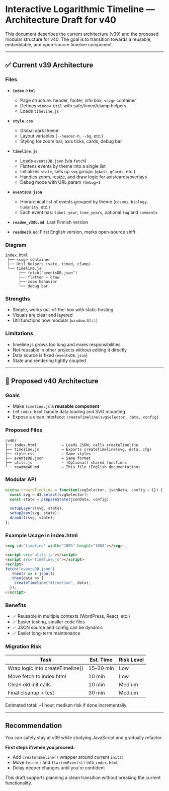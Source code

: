 # Interactive Logarithmic Timeline — Architecture Draft for v40

This document describes the current architecture (v39) and the proposed modular structure for v40. The goal is to transition towards a reusable, embeddable, and open-source timeline component.

---

## ✅ Current v39 Architecture

### Files

- **`index.html`**  
  - Page structure: header, footer, info box, `<svg>` container  
  - Defines `window.Util` with safe/timed/clamp helpers  
  - Loads `timeline.js`

- **`style.css`**  
  - Global dark theme  
  - Layout variables (`--header-h`, `--bg`, etc.)  
  - Styling for zoom bar, axis ticks, cards, debug bar

- **`timeline.js`**  
  - Loads `eventsDB.json` (via `fetch`)  
  - Flattens events by theme into a single list  
  - Initializes `state`, sets up `svg` groups (`gAxis`, `gCards`, etc.)  
  - Handles zoom, resize, and draw logic for axis/cards/overlays  
  - Debug mode with URL param `?debug=1`

- **`eventsDB.json`**  
  - Hierarchical list of events grouped by theme (`cosmos`, `biology`, `humanity`, etc.)  
  - Each event has: `label`, `year`, `time_years`, optional `log` and `comments`

- **`readme_v38b.md`**: Last Finnish version  
- **`readme39.md`**: First English version, marks open-source shift

### Diagram

```
index.html
 ├── <svg> container
 ├── Util helpers (safe, timed, clamp)
 └── timeline.js
      ├── fetch("eventsDB.json")
      ├── flatten + draw
      ├── zoom behavior
      └── debug bar
```

### Strengths
- Simple, works out-of-the-box with static hosting
- Visuals are clear and layered
- Util functions now modular (`window.Util`)

### Limitations
- timeline.js grows too long and mixes responsibilities
- Not reusable in other projects without editing it directly
- Data source is fixed (`eventsDB.json`)
- State and rendering tightly coupled

---

## 🔁 Proposed v40 Architecture

### Goals
- Make `timeline.js` a **reusable component**
- Let `index.html` handle data loading and SVG mounting
- Expose a clean interface: `createTimeline(svgSelector, data, config)`

### Proposed Files

```
/v40/
├── index.html           ← Loads JSON, calls createTimeline
├── timeline.js          ← Exports createTimeline(svg, data, cfg)
├── style.css            ← Same styles
├── eventsDB.json        ← Same format
├── utils.js             ← (Optional) shared functions
└── readme40.md          ← This file (English documentation)
```

### Modular API

```js
window.createTimeline = function(svgSelector, jsonData, config = {}) {
  const svg = d3.select(svgSelector);
  const state = prepareState(jsonData, config);

  setupLayers(svg, state);
  setupZoom(svg, state);
  drawAll(svg, state);
};
```

### Example Usage in index.html

```html
<svg id="timeline" width="100%" height="1000"></svg>

<script src="utils.js"></script>
<script src="timeline.js"></script>
<script>
fetch("eventsDB.json")
  .then(r => r.json())
  .then(data => {
    createTimeline("#timeline", data);
  });
</script>
```

### Benefits

- ✅ Reusable in multiple contexts (WordPress, React, etc.)
- ✅ Easier testing, smaller code files
- ✅ JSON source and config can be dynamic
- ✅ Easier long-term maintenance

### Migration Risk

| Task                             | Est. Time | Risk Level |
|----------------------------------|-----------|------------|
| Wrap logic into createTimeline() | 15–30 min | Low        |
| Move fetch to index.html         | 10 min    | Low        |
| Clean old init calls             | 10 min    | Medium     |
| Final cleanup + test             | 30 min    | Medium     |

Estimated total: ~1 hour, medium risk if done incrementally.

---

## Recommendation

You can safely stay at v39 while studying JavaScript and gradually refactor.

**First steps if/when you proceed:**
- Add `createTimeline()` wrapper around current `init()`
- Move `fetch()` and `flattenEvents()` into `index.html`
- Delay deeper changes until you're confident

This draft supports planning a clean transition without breaking the current functionality.
